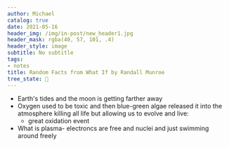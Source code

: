 ```yaml
---
author: Michael
catalog: true
date: 2021-05-16
header_img: /img/in-post/new_header1.jpg
header_mask: rgba(40, 57, 101, .4)
header_style: image
subtitle: No subtitle
tags:
- notes
title: Random Facts from What If by Randall Munroe
tree_state: 🌱
---
```


- Earth's tides and the moon is getting farther away
- Oxygen used to be toxic and then blue-green algae released it into the atmosphere killing all life but allowing us to evolve and live:
  - great oxidation event
- What is plasma- electroncs are free and nuclei and just swimming around freely